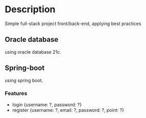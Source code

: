 # Description 
Simple full-stack project front/back-end, applying best practices

## Oracle database
using oracle database 21c.

## Spring-boot
using spring boot.

### Features
- login {username: ?, password: ?}
- register {username: ?, email: ?, password: ?, point: ?}
